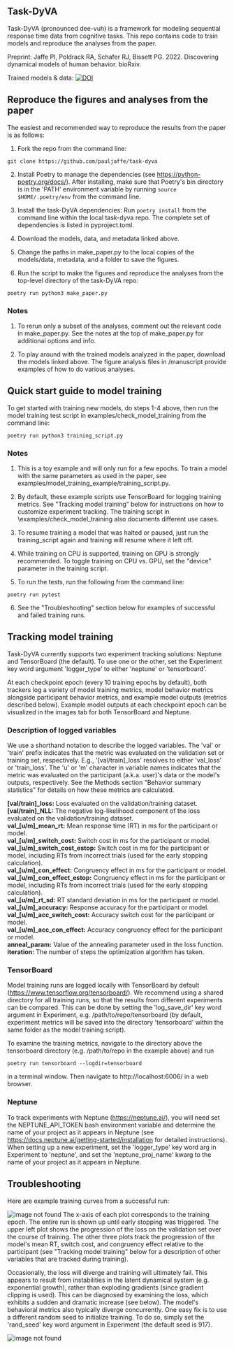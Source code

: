 Task-DyVA
------------

Task-DyVA (pronounced dee-vuh) is a framework for modeling sequential response time data from cognitive tasks. This repo contains code to train models and reproduce the analyses from the paper. 

Preprint: Jaffe PI, Poldrack RA, Schafer RJ, Bissett PG. 2022. Discovering dynamical models of human behavior. bioRxiv. 

Trained models & data: [![DOI](https://zenodo.org/badge/DOI/10.5281/zenodo.6368413.svg)](https://doi.org/10.5281/zenodo.6368413)


Reproduce the figures and analyses from the paper
------------

The easiest and recommended way to reproduce the results from the paper is as follows:

1) Fork the repo from the command line:

```
git clone https://github.com/pauljaffe/task-dyva
```

2) Install Poetry to manage the dependencies (see https://python-poetry.org/docs/). After installing, make sure that Poetry's bin directory is in the 'PATH' environment variable by running `source $HOME/.poetry/env` from the command line. 

3) Install the task-DyVA dependencies: Run `poetry install` from the command line within the local task-dyva repo. The complete set of dependencies is listed in pyproject.toml.

4) Download the models, data, and metadata linked above. 

5) Change the paths in make\_paper.py to the local copies of the models/data, metadata, and a folder to save the figures. 

6) Run the script to make the figures and reproduce the analyses from the top-level directory of the task-DyVA repo:

```
poetry run python3 make_paper.py
```

### Notes 
1) To rerun only a subset of the analyses, comment out the relevant code in make\_paper.py. See the notes at the top of make\_paper.py for additional options and info.

2) To play around with the trained models analyzed in the paper, download the models linked above. The figure analysis files in /manuscript provide examples of how to do various analyses. 


Quick start guide to model training
------------

To get started with training new models, do steps 1-4 above, then run the model training test script in examples/check\_model\_training from the command line:

```
poetry run python3 training_script.py
```

### Notes
1) This is a toy example and will only run for a few epochs. To train a model with the same parameters as used in the paper, see examples/model\_training\_example/training\_script.py. 

2) By default, these example scripts use TensorBoard for logging training metrics. See "Tracking model training" below for instructions on how to customize experiment tracking. The training script in \examples/check\_model\_training also documents different use cases.

3) To resume training a model that was halted or paused, just run the training_script again and training will resume where it left off. 

4) While training on CPU is supported, training on GPU is strongly recommended. To toggle training on CPU vs. GPU, set the "device" parameter in the training script.

5) To run the tests, run the following from the command line:

```
poetry run pytest
```

6) See the "Troubleshooting" section below for examples of successful and failed training runs. 


Tracking model training
------------

Task-DyVA currently supports two experiment tracking solutions: Neptune and TensorBoard (the default). To use one or the other, set the Experiment key word argument 'logger\_type' to either 'neptune' or 'tensorboard'.

At each checkpoint epoch (every 10 training epochs by default), both trackers log a variety of model training metrics, model behavior metrics alongside participant behavior metrics, and example model outputs (metrics described below). Example model outputs at each checkpoint epoch can be visualized in the images tab for both TensorBoard and Neptune. 

### Description of logged variables
We use a shorthand notation to describe the logged variables. The 'val' or 'train' prefix indicates that the metric was evaluated on the validation set or training set, respectively. E.g., '[val/train]\_loss' resolves to either 'val\_loss' or 'train\_loss'. The 'u' or 'm' character in variable names indicates that the metric was evaluated on the participant (a.k.a. user)'s data or the model's outputs, respectively. See the Methods section "Behavior summary statistics" for details on how these metrics are calculated. 

**[val/train]_loss:** Loss evaluated on the validation/training dataset. <br>
**[val/train]_NLL:** The negative log-likelihood component of the loss evaluated on the validation/training dataset. <br>
**val_[u/m]_mean_rt:** Mean response time (RT) in ms for the participant or model. <br>
**val_[u/m]_switch_cost:** Switch cost in ms for the participant or model. <br>
**val_[u/m]_switch_cost_estop:** Switch cost in ms for the participant or model, including RTs from incorrect trials (used for the early stopping calculation). <br>
**val_[u/m]_con_effect:** Congruency effect in ms for the participant or model. <br>
**val_[u/m]_con_effect_estop:** Congruency effect in ms for the participant or model, including RTs from incorrect trials (used for the early stopping calculation). <br>
**val_[u/m]_rt_sd:** RT standard deviation in ms for the participant or model. <br>
**val_[u/m]_accuracy:** Response accuracy for the participant or model. <br>
**val_[u/m]_acc_switch_cost:** Accuracy switch cost for the participant or model. <br>
**val_[u/m]_acc_con_effect:** Accuracy congruency effect for the participant or model. <br>
**anneal_param:** Value of the annealing parameter used in the loss function. <br>
**iteration:** The number of steps the optimization algorithm has taken.  

### TensorBoard
Model training runs are logged locally with TensorBoard by default (https://www.tensorflow.org/tensorboard/). We recommend using a shared directory for all training runs, so that the results from different experiments can be compared. This can be done by setting the 'log\_save\_dir' key word argument in Experiment, e.g. /path/to/repo/tensorboard (by default, experiment metrics will be saved into the directory 'tensorboard' within the same folder as the model training script). 

To examine the training metrics, navigate to the directory above the tensorboard directory (e.g. /path/to/repo in the example above) and run 

```
poetry run tensorboard --logdir=tensorboard
```

in a terminal window. Then navigate to http://localhost:6006/ in a web browser. 

### Neptune
To track experiments with Neptune (https://neptune.ai/), you will need set the NEPTUNE_API_TOKEN bash environment variable and determine the name of your project as it appears in Neptune (see https://docs.neptune.ai/getting-started/installation for detailed instructions). When setting up a new experiment, set the 'logger_type' key word arg in Experiment to 'neptune', and set the 'neptune_proj_name' kwarg to the name of your project as it appears in Neptune. 


Troubleshooting
------------
Here are example training curves from a successful run:

![image not found](successful_training.png "successful run")
The x-axis of each plot corresponds to the training epoch. The entire run is shown up until early stopping was triggered. The upper left plot shows the progression of the loss on the validation set over the course of training. The other three plots track the progression of the model's mean RT, switch cost, and congruency effect relative to the participant (see "Tracking model training" below for a description of other variables that are tracked during training).

Occasionally, the loss will diverge and training will ultimately fail. This appears to result from instabilities in the latent dynamical system (e.g. exponential growth), rather than exploding gradients (since gradient clipping is used). This can be diagnosed by examining the loss, which exhibits a sudden and dramatic increase (see below). The model's behavioral metrics also typically diverge concurrently. One easy fix is to use a different random seed to initialize training. To do so, simply set the 'rand_seed' key word argument in Experiment (the default seed is 917).

![image not found](failed_training.png "failed run")
